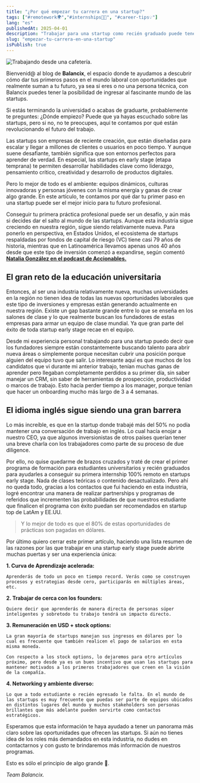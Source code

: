 ```yaml
---
title: "¿Por qué empezar tu carrera en una startup?"
tags: ["#remotework🌍","#internships🧑‍🎓", "#career-tips💡"]
lang: "es"
publishedAt: 2025-04-01
description: "Trabajar para una startup como recién graduado puede tener múltiples beneficios, desde una curva de aprendizaje acelerada hasta la oportunidad de ser parte de la creación de productos que terminarán cambiando industrias completas."
slug: "empezar-tu-carrera-en-una-startup"
isPublish: true
---
```


![Trabajando desde una cafetería.](/blog-imgs/working-remotely.webp)

Bienvenid@ al blog de **Balancix**, el espacio donde te ayudamos a descubrir cómo dar tus primeros pasos en el mundo laboral con oportunidades que realmente suman a tu futuro, ya sea si eres o no una persona técnica, con Balancix puedes tener la posibilidad de ingresar al fascinante mundo de las startups.

Si estás terminando la universidad o acabas de graduarte, probablemente te preguntes: ¿Dónde empiezo? Puede que ya hayas escuchado sobre las startups, pero si no, no te preocupes, aquí te contamos por qué están revolucionando el futuro del trabajo.

Las startups son empresas de reciente creación, que están diseñadas para escalar y llegar a millones de clientes o usuarios en poco tiempo. Y aunque suene desafiante, también significa que son entornos perfectos para aprender de verdad. En especial, las startups en early stage (etapa temprana) te permiten desarrollar habilidades clave como liderazgo, pensamiento crítico, creatividad y desarrollo de productos digitales.

Pero lo mejor de todo es el ambiente: equipos dinámicos, culturas innovadoras y personas jóvenes con la misma energía y ganas de crear algo grande. En este artículo, te contamos por qué dar tu primer paso en una startup puede ser el mejor inicio para tu futuro profesional.

Conseguir tu primera práctica profesional puede ser un desafío, y aún más si decides dar el salto al mundo de las startups. Aunque esta industria sigue creciendo en nuestra región, sigue siendo relativamente nueva. Para ponerlo en perspectiva, en Estados Unidos, el ecosistema de startups respaldadas por fondos de capital de riesgo (VC) tiene casi 79 años de historia, mientras que en Latinoamérica llevamos apenas unos 40 años desde que este tipo de inversión comenzó a expandirse, según comentó **[Natalia González en el podcast de Accionables.](https://www.youtube.com/watch?v=NhNTeOtOtWM&t=133s)**

## El gran reto de la educación universitaria

Entonces, al ser una industria relativamente nueva, muchas universidades en la región no tienen idea de todas las nuevas oportunidades laborales que este tipo de inversiones y empresas están generando actualmente en nuestra región. Existe un gap bastante grande entre lo que se enseña en los salones de clase y lo que realmente buscan los fundadores de estas empresas para armar un equipo de clase mundial. Ya que gran parte del éxito de toda startup early stage recae en el equipo.

Desde mi experiencia personal trabajando para una startup puedo decir que los fundadores siempre están constantemente buscando talento para abrir nueva áreas o simplemente porque necesitan cubrir una posición porque alguien del equipo tuvo que salir. Lo interesante aquí es que muchos de los candidatos que vi durante mi anterior trabajo, tenían muchas ganas de aprender pero llegaban completamente perdidos a su primer día, sin saber manejar un CRM, sin saber de herramientas de prospección, productividad o marcos de trabajo. Esto hacía perder tiempo a los manager, porque tenían que hacer un onboarding mucho más largo de 3 a 4 semanas.

## El idioma inglés sigue siendo una gran barrera

Lo más increíble, es que en la startup donde trabajé más del 50% no podía mantener una conversación de trabajo en inglés. Lo cual hacía enojar a nuestro CEO, ya que algunos inversionistas de otros países querían tener una breve charla con los trabajadores como parte de su proceso de due diligence.

Por ello, no quise quedarme de brazos cruzados y traté de crear el primer programa de formación para estudiantes universitarios y recién graduados para ayudarles a conseguir su primera internship 100% remoto en startups early stage. Nada de clases teóricas o contenido desactualizado. Pero ahí no queda todo, gracias a los contactos que fui haciendo en esta industria, logré encontrar una manera de realizar partnerships y programas de referidos que incrementen las probabilidades de que nuestros estudiante que finalicen el programa con éxito puedan ser recomendados en startup top de LatAm y EE.UU.

> Y lo mejor de todo es que el 80% de estas oportunidades de prácticas son pagadas en dólares. 

Por último quiero cerrar este primer artículo, haciendo una lista resumen de las razones por las que trabajar en una startup early stage puede abrirte muchas puertas y ser una experiencia única:

**1. Curva de Aprendizaje acelerada:** 

    Aprenderás de todo un poco en tiempo record. Verás como se construyen procesos y estrategias desde cero, participarás en múltiples áreas, etc.

**2. Trabajar de cerca con los founders:**

    Quiere decir que aprenderás de manera directa de personas súper inteligentes y sobretodo tu trabajo tendrá un impacto directo.

**3. Remuneración en USD + stock options:**

    La gran mayoría de startups manejan sus ingresos en dólares por lo cual es frecuente que también realicen el pago de salarios en esta misma moneda.

    Con respecto a los stock options, lo dejaremos para otro artículos próximo, pero desde ya es un buen incentivo que usan las startups para mantener motivados a los primeros trabajadores que creen en la visión de la compañía.

**4. Networking y ambiente diverso:**

    Lo que a todo estudiante o recién egresado le falta. En el mundo de las startups es muy frecuente que puedas ser parte de equipos ubicados en distintos lugares del mundo y muchos stakeholders son personas brillantes que más adelante pueden servirte como contactos estratégicos.

Esperamos que esta información te haya ayudado a tener un panorama más claro sobre las oportunidades que ofrecen las startups. Si aún no tienes idea de los roles más demandados en esta industria, no dudes en contactarnos y con gusto te brindaremos más información de nuestros programas.

Esto es sólo el principio de algo grande 🚀.

_Team Balancix._


